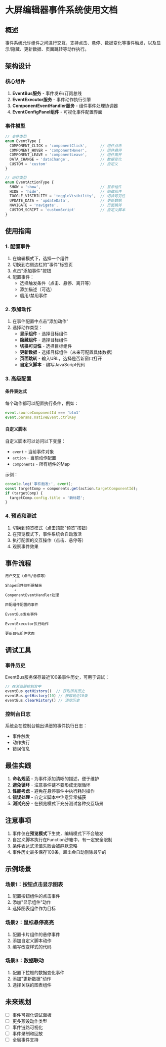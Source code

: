 # 大屏编辑器事件系统使用文档

## 概述

事件系统允许组件之间进行交互，支持点击、悬停、数据变化等事件触发，以及显示/隐藏、更新数据、页面跳转等动作执行。

## 架构设计

### 核心组件

1. **EventBus服务** - 事件发布/订阅总线
2. **EventExecutor服务** - 事件动作执行引擎
3. **ComponentEventHandler服务** - 组件事件处理协调器
4. **EventConfigPanel组件** - 可视化事件配置界面

### 事件模型

```typescript
// 事件类型
enum EventType {
  COMPONENT_CLICK = 'componentClick',      // 组件点击
  COMPONENT_HOVER = 'componentHover',      // 组件悬停
  COMPONENT_LEAVE = 'componentLeave',      // 组件离开
  DATA_CHANGE = 'dataChange',              // 数据变化
  CUSTOM = 'custom'                        // 自定义
}

// 动作类型
enum EventActionType {
  SHOW = 'show',                           // 显示组件
  HIDE = 'hide',                           // 隐藏组件
  TOGGLE_VISIBILITY = 'toggleVisibility',  // 切换可见性
  UPDATE_DATA = 'updateData',              // 更新数据
  NAVIGATE = 'navigate',                   // 页面跳转
  CUSTOM_SCRIPT = 'customScript'           // 自定义脚本
}
```

## 使用指南

### 1. 配置事件

1. 在编辑模式下，选择一个组件
2. 切换到右侧边栏的"事件"标签页
3. 点击"添加事件"按钮
4. 配置事件：
   - 选择触发条件（点击、悬停、离开等）
   - 添加描述（可选）
   - 启用/禁用事件

### 2. 添加动作

1. 在事件配置中点击"添加动作"
2. 选择动作类型：
   - **显示组件** - 选择目标组件
   - **隐藏组件** - 选择目标组件
   - **切换可见性** - 选择目标组件
   - **更新数据** - 选择目标组件（未来可配置具体数据）
   - **页面跳转** - 输入URL，选择是否新窗口打开
   - **自定义脚本** - 编写JavaScript代码

### 3. 高级配置

#### 条件表达式

每个动作都可以配置执行条件，例如：
```javascript
event.sourceComponentId === 'btn1'
event.params.nativeEvent.ctrlKey
```

#### 自定义脚本

自定义脚本可以访问以下变量：
- `event` - 当前事件对象
- `action` - 当前动作配置
- `components` - 所有组件的Map

示例：
```javascript
console.log('事件触发:', event);
const targetComp = components.get(action.targetComponentId);
if (targetComp) {
  targetComp.config.title = '新标题';
}
```

### 4. 预览和测试

1. 切换到预览模式（点击顶部"预览"按钮）
2. 在预览模式下，事件系统会自动激活
3. 执行配置的交互操作（点击、悬停等）
4. 观察事件效果

## 事件流程

```
用户交互（点击/悬停等）
    ↓
Shape组件监听器捕获
    ↓
ComponentEventHandler处理
    ↓
匹配组件配置的事件
    ↓
EventBus发布事件
    ↓
EventExecutor执行动作
    ↓
更新目标组件状态
```

## 调试工具

### 事件历史

EventBus服务保存最近100条事件历史，可用于调试：

```typescript
// 在浏览器控制台中
eventBus.getHistory()  // 获取所有历史
eventBus.getHistory(10) // 获取最近10条
eventBus.clearHistory() // 清空历史
```

### 控制台日志

系统会在控制台输出详细的事件执行日志：
- 事件触发
- 动作执行
- 错误信息

## 最佳实践

1. **命名规范** - 为事件添加清晰的描述，便于维护
2. **避免循环** - 注意事件链不要形成无限循环
3. **性能考虑** - 避免在悬停事件中执行耗时操作
4. **错误处理** - 自定义脚本中注意异常捕获
5. **测试充分** - 在预览模式下充分测试各种交互场景

## 注意事项

1. 事件仅在**预览模式**下生效，编辑模式下不会触发
2. 自定义脚本执行在Function沙箱中，有一定安全限制
3. 条件表达式求值失败会被静默忽略
4. 事件历史最多保存100条，超出会自动删除最早的

## 示例场景

### 场景1：按钮点击显示图表

1. 配置按钮组件的点击事件
2. 添加"显示组件"动作
3. 选择图表组件作为目标

### 场景2：鼠标悬停高亮

1. 配置卡片组件的悬停事件
2. 添加自定义脚本动作
3. 编写改变样式的代码

### 场景3：数据联动

1. 配置下拉框的数据变化事件
2. 添加"更新数据"动作
3. 选择关联的图表组件

## 未来规划

- [ ] 事件可视化调试面板
- [ ] 更多预设动作类型
- [ ] 事件链路可视化
- [ ] 事件录制和回放
- [ ] 全局事件支持
